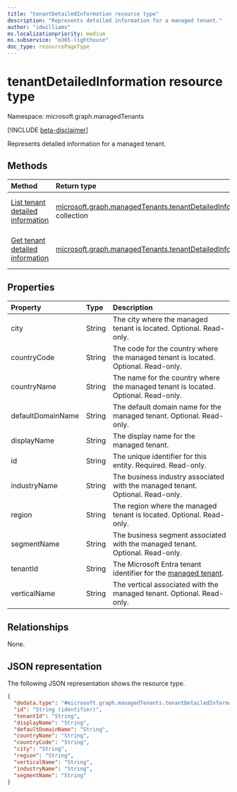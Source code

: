 ```yaml
---
title: "tenantDetailedInformation resource type"
description: "Represents detailed information for a managed tenant."
author: "idwilliams"
ms.localizationpriority: medium
ms.subservice: "m365-lighthouse"
doc_type: resourcePageType
---
```


# tenantDetailedInformation resource type

Namespace: microsoft.graph.managedTenants

[!INCLUDE [beta-disclaimer](../../includes/beta-disclaimer.md)]

Represents detailed information for a managed tenant.

## Methods
|Method|Return type|Description|
|:---|:---|:---|
|[List tenant detailed information](../api/managedtenants-managedtenant-list-tenantsdetailedinformation.md)|[microsoft.graph.managedTenants.tenantDetailedInformation](../resources/managedtenants-tenantdetailedinformation.md) collection|Get a list of the [tenantDetailedInformation](../resources/managedtenants-tenantdetailedinformation.md) objects and their properties.|
|[Get tenant detailed information](../api/managedtenants-tenantdetailedinformation-get.md)|[microsoft.graph.managedTenants.tenantDetailedInformation](../resources/managedtenants-tenantdetailedinformation.md)|Read the properties and relationships of a [tenantDetailedInformation](../resources/managedtenants-tenantdetailedinformation.md) object.|

## Properties
|Property|Type|Description|
|:---|:---|:---|
|city|String|The city where the managed tenant is located. Optional. Read-only.|
|countryCode|String|The code for the country where the managed tenant is located. Optional. Read-only.|
|countryName|String|The name for the country where the managed tenant is located. Optional. Read-only.|
|defaultDomainName|String|The default domain name for the managed tenant. Optional. Read-only.|
|displayName|String|The display name for the managed tenant.|
|id|String|The unique identifier for this entity. Required. Read-only.|
|industryName|String|The business industry associated with the managed tenant. Optional. Read-only.|
|region|String|The region where the managed tenant is located. Optional. Read-only.|
|segmentName|String|The business segment associated with the managed tenant. Optional. Read-only.|
|tenantId|String|The Microsoft Entra tenant identifier for the [managed tenant](../resources/managedtenants-tenant.md).|
|verticalName|String|The vertical associated with the managed tenant. Optional. Read-only.|

## Relationships
None.

## JSON representation
The following JSON representation shows the resource type.
<!-- {
  "blockType": "resource",
  "keyProperty": "id",
  "@odata.type": "microsoft.graph.managedTenants.tenantDetailedInformation",
  "baseType": "microsoft.graph.entity",
  "openType": false
}
-->
``` json
{
  "@odata.type": "#microsoft.graph.managedTenants.tenantDetailedInformation",
  "id": "String (identifier)",
  "tenantId": "String",
  "displayName": "String",
  "defaultDomainName": "String",
  "countryName": "String",
  "countryCode": "String",
  "city": "String",
  "region": "String",
  "verticalName": "String",
  "industryName": "String",
  "segmentName": "String"
}
```
